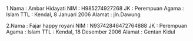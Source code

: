 1.Nama   : Ambar Hidayati
  NIM    : H985274927268
  JK     : Perempuan
  Agama  : Islam
  TTL    : Kendal, 8 Januari 2006
  Alamat : jln.Dawung 

2.Nama   : Fajar happy royani
NIM      : N93742846472764888
JK       : Perempuan
Agama    : Islam
TTL      : Kendal, 18 Desember 2006
Alamat   : Gentan Kidul
